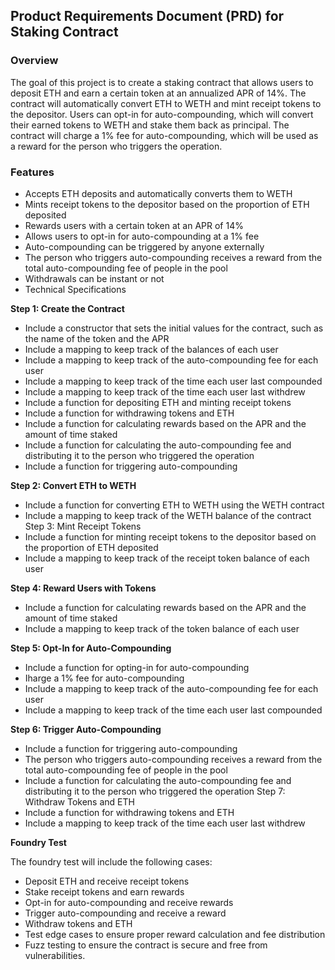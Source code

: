 ## Product Requirements Document (PRD) for Staking Contract

### Overview

The goal of this project is to create a staking contract that allows users to deposit ETH and earn a certain token at an annualized APR of 14%. The contract will automatically convert ETH to WETH and mint receipt tokens to the depositor. Users can opt-in for auto-compounding, which will convert their earned tokens to WETH and stake them back as principal. The contract will charge a 1% fee for auto-compounding, which will be used as a reward for the person who triggers the operation.

### Features

- Accepts ETH deposits and automatically converts them to WETH
- Mints receipt tokens to the depositor based on the proportion of ETH deposited
- Rewards users with a certain token at an APR of 14%
- Allows users to opt-in for auto-compounding at a 1% fee
- Auto-compounding can be triggered by anyone externally
- The person who triggers auto-compounding receives a reward from the total auto-compounding fee of people in the pool
- Withdrawals can be instant or not
- Technical Specifications


**Step 1: Create the Contract**

- Include a constructor that sets the initial values for the contract, such as the name of the token and the APR
- Include a mapping to keep track of the balances of each user
- Include a mapping to keep track of the auto-compounding fee for each user
- Include a mapping to keep track of the time each user last compounded
- Include a mapping to keep track of the time each user last withdrew
- Include a function for depositing ETH and minting receipt tokens
- Include a function for withdrawing tokens and ETH
- Include a function for calculating rewards based on the APR and the amount of time staked
- Include a function for calculating the auto-compounding fee and distributing it to the person who triggered the operation
- Include a function for triggering auto-compounding

**Step 2: Convert ETH to WETH**

- Include a function for converting ETH to WETH using the WETH contract
- Include a mapping to keep track of the WETH balance of the contract
Step 3: Mint Receipt Tokens
- Include a function for minting receipt tokens to the depositor based on the proportion of ETH deposited
- Include a mapping to keep track of the receipt token balance of each user

**Step 4: Reward Users with Tokens**

- Include a function for calculating rewards based on the APR and the amount of time staked
- Include a mapping to keep track of the token balance of each user

**Step 5: Opt-In for Auto-Compounding**

- Include a function for opting-in for auto-compounding
- Iharge a 1% fee for auto-compounding
- Include a mapping to keep track of the auto-compounding fee for each user
- Include a mapping to keep track of the time each user last compounded

**Step 6: Trigger Auto-Compounding**

- Include a function for triggering auto-compounding
- The person who triggers auto-compounding receives a reward from the total auto-compounding fee of people in the pool
- Include a function for calculating the auto-compounding fee and distributing it to the person who triggered the operation
Step 7: Withdraw Tokens and ETH
- Include a function for withdrawing tokens and ETH
- Include a mapping to keep track of the time each user last withdrew


**Foundry Test**

The foundry test will include the following cases:

- Deposit ETH and receive receipt tokens
- Stake receipt tokens and earn rewards
- Opt-in for auto-compounding and receive rewards
- Trigger auto-compounding and receive a reward
- Withdraw tokens and ETH
- Test edge cases to ensure proper reward calculation and fee distribution
- Fuzz testing to ensure the contract is secure and free from vulnerabilities.
